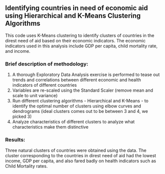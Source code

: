 ## Identifying countries in need of economic aid using Hierarchical and K-Means Clustering Algorithms

This code uses K-Means clustering to identify clusters of countries in the direst need of aid based on their economic indicators. The economic indicators used in this analysis include GDP per capita, child mortality rate, and income.


### Brief description of methodology:

1. A thorough Exploratory Data Analysis exercise is performed to tease out trends and correlations between different economic and health indicators of different countries
2. Variables are re-scaled using the Standard Scaler (remove mean and scale to unit variance)
3. Run different clustering algorithms - Hierarchical and K-Means - to identify the optimal number of clusters using elbow curves and dendrograms (ideal clusters comes out to be between 3 and 4, we picked 3)
4. Analyze characteristics of different clusters to analyze what characteristics make them distinctive


### Results:

Three natural clusters of countries were obtained using the data. The cluster corresponding to the countries in direst need of aid had the lowest income, GDP per capita, and also fared badly on health indicators such as Child Mortality rates.
